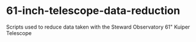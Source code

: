 # 61-inch-telescope-data-reduction
Scripts used to reduce data taken with the Steward Observatory 61" Kuiper Telescope
